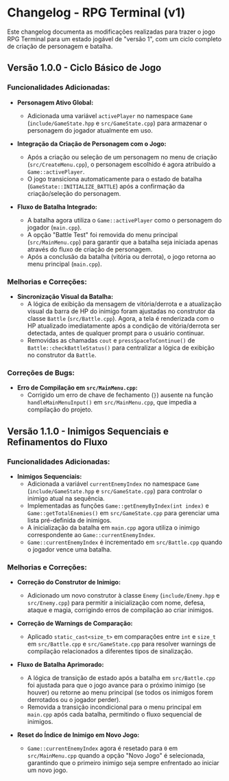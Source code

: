 # Changelog - RPG Terminal (v1)

Este changelog documenta as modificações realizadas para trazer o jogo RPG Terminal para um estado jogável de "versão 1", com um ciclo completo de criação de personagem e batalha.

## Versão 1.0.0 - Ciclo Básico de Jogo

### Funcionalidades Adicionadas:

-   **Personagem Ativo Global:**
    -   Adicionada uma variável `activePlayer` no namespace `Game` (`include/GameState.hpp` e `src/GameState.cpp`) para armazenar o personagem do jogador atualmente em uso.

-   **Integração da Criação de Personagem com o Jogo:**
    -   Após a criação ou seleção de um personagem no menu de criação (`src/CreateMenu.cpp`), o personagem escolhido é agora atribuído a `Game::activePlayer`.
    -   O jogo transiciona automaticamente para o estado de batalha (`GameState::INITIALIZE_BATTLE`) após a confirmação da criação/seleção do personagem.

-   **Fluxo de Batalha Integrado:**
    -   A batalha agora utiliza o `Game::activePlayer` como o personagem do jogador (`main.cpp`).
    -   A opção "Battle Test" foi removida do menu principal (`src/MainMenu.cpp`) para garantir que a batalha seja iniciada apenas através do fluxo de criação de personagem.
    -   Após a conclusão da batalha (vitória ou derrota), o jogo retorna ao menu principal (`main.cpp`).

### Melhorias e Correções:

-   **Sincronização Visual da Batalha:**
    -   A lógica de exibição da mensagem de vitória/derrota e a atualização visual da barra de HP do inimigo foram ajustadas no construtor da classe `Battle` (`src/Battle.cpp`). Agora, a tela é renderizada com o HP atualizado imediatamente após a condição de vitória/derrota ser detectada, antes de qualquer prompt para o usuário continuar.
    -   Removidas as chamadas `cout` e `pressSpaceToContinue()` de `Battle::checkBattleStatus()` para centralizar a lógica de exibição no construtor da `Battle`.

### Correções de Bugs:

-   **Erro de Compilação em `src/MainMenu.cpp`:**
    -   Corrigido um erro de chave de fechamento (`}`) ausente na função `handleMainMenuInput()` em `src/MainMenu.cpp`, que impedia a compilação do projeto.

## Versão 1.1.0 - Inimigos Sequenciais e Refinamentos do Fluxo

### Funcionalidades Adicionadas:

-   **Inimigos Sequenciais:**
    -   Adicionada a variável `currentEnemyIndex` no namespace `Game` (`include/GameState.hpp` e `src/GameState.cpp`) para controlar o inimigo atual na sequência.
    -   Implementadas as funções `Game::getEnemyByIndex(int index)` e `Game::getTotalEnemies()` em `src/GameState.cpp` para gerenciar uma lista pré-definida de inimigos.
    -   A inicialização da batalha em `main.cpp` agora utiliza o inimigo correspondente ao `Game::currentEnemyIndex`.
    -   `Game::currentEnemyIndex` é incrementado em `src/Battle.cpp` quando o jogador vence uma batalha.

### Melhorias e Correções:

-   **Correção do Construtor de Inimigo:**
    -   Adicionado um novo construtor à classe `Enemy` (`include/Enemy.hpp` e `src/Enemy.cpp`) para permitir a inicialização com nome, defesa, ataque e magia, corrigindo erros de compilação ao criar inimigos.

-   **Correção de Warnings de Comparação:**
    -   Aplicado `static_cast<size_t>` em comparações entre `int` e `size_t` em `src/Battle.cpp` e `src/GameState.cpp` para resolver warnings de compilação relacionados a diferentes tipos de sinalização.

-   **Fluxo de Batalha Aprimorado:**
    -   A lógica de transição de estado após a batalha em `src/Battle.cpp` foi ajustada para que o jogo avance para o próximo inimigo (se houver) ou retorne ao menu principal (se todos os inimigos forem derrotados ou o jogador perder).
    -   Removida a transição incondicional para o menu principal em `main.cpp` após cada batalha, permitindo o fluxo sequencial de inimigos.

-   **Reset do Índice de Inimigo em Novo Jogo:**
    -   `Game::currentEnemyIndex` agora é resetado para `0` em `src/MainMenu.cpp` quando a opção "Novo Jogo" é selecionada, garantindo que o primeiro inimigo seja sempre enfrentado ao iniciar um novo jogo.